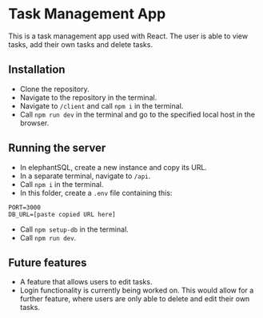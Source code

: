 # Task Management App
This is a task management app used with React. The user is able to view tasks, add their own tasks and delete tasks.

## Installation
- Clone the repository.
- Navigate to the repository in the terminal.
- Navigate to `/client` and call `npm i` in the terminal.
- Call `npm run dev` in the terminal and go to the specified local host in the browser.

## Running the server
- In elephantSQL, create a new instance and copy its URL.
- In a separate terminal, navigate to `/api`.
- Call `npm i` in the terminal.
- In this folder, create a `.env` file containing this: 
```
PORT=3000
DB_URL=[paste copied URL here]
```
- Call `npm setup-db` in the terminal.
- Call `npm run dev`.

## Future features
- A feature that allows users to edit tasks.
- Login functionality is currently being worked on. This would allow for a further feature, where users are only able to delete and edit their own tasks.
